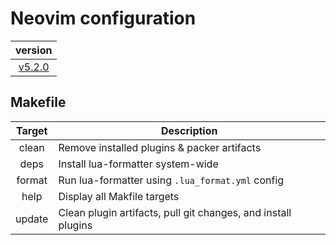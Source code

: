 # Neovim configuration

|                                version                                |
| :-------------------------------------------------------------------: |
| [v5.2.0](https://github.com/vladdoster/neovim-configuration/releases) |

## Makefile

| Target | Description                                                   |
| :----: | ------------------------------------------------------------- |
| clean  | Remove installed plugins & packer artifacts                   |
|  deps  | Install lua-formatter system-wide                             |
| format | Run lua-formatter using `.lua_format.yml` config              |
|  help  | Display all Makfile targets                                   |
| update | Clean plugin artifacts, pull git changes, and install plugins |
